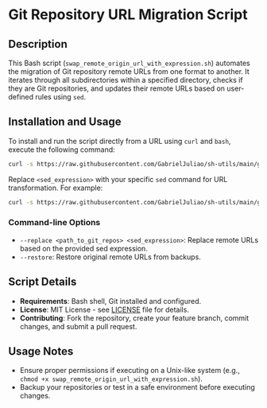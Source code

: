 # Git Repository URL Migration Script

## Description

This Bash script (`swap_remote_origin_url_with_expression.sh`) automates the migration of Git repository remote URLs from one format to another. It iterates through all subdirectories within a specified directory, checks if they are Git repositories, and updates their remote URLs based on user-defined rules using `sed`.

## Installation and Usage

To install and run the script directly from a URL using `curl` and `bash`, execute the following command:

```bash
curl -s https://raw.githubusercontent.com/GabrielJuliao/sh-utils/main/git/swap_remote_origin_url_with_expression.sh | bash -s -- --replace . '<sed_expression>'
```

Replace `<sed_expression>` with your specific `sed` command for URL transformation. For example:

```bash
curl -s https://raw.githubusercontent.com/GabrielJuliao/sh-utils/main/git/swap_remote_origin_url_with_expression.sh | bash -s -- --replace . 's|^([a-zA-Z]+)://([^@]+)@server1\.mydomain1\.com(:[0-9]+)?(/a)?(/[^ ]*)?|https://\2@server2.mydomain2.com/a\5|'
```

### Command-line Options

- `--replace <path_to_git_repos> <sed_expression>`: Replace remote URLs based on the provided sed expression.
- `--restore`: Restore original remote URLs from backups.

## Script Details

- **Requirements**: Bash shell, Git installed and configured.
- **License**: MIT License - see [LICENSE](../LICENSE) file for details.
- **Contributing**: Fork the repository, create your feature branch, commit changes, and submit a pull request.

## Usage Notes

- Ensure proper permissions if executing on a Unix-like system (e.g., `chmod +x swap_remote_origin_url_with_expression.sh`).
- Backup your repositories or test in a safe environment before executing changes.
